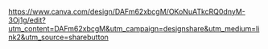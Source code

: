 https://www.canva.com/design/DAFm62xbcgM/OKoNuATkcRQ0dnyM-3Oj1g/edit?utm_content=DAFm62xbcgM&utm_campaign=designshare&utm_medium=link2&utm_source=sharebutton
